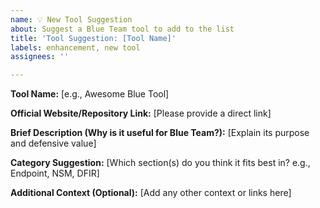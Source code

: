 ```yaml
---
name: 💡 New Tool Suggestion
about: Suggest a Blue Team tool to add to the list
title: 'Tool Suggestion: [Tool Name]'
labels: enhancement, new tool
assignees: ''

---
```


**Tool Name:** [e.g., Awesome Blue Tool]

**Official Website/Repository Link:**
[Please provide a direct link]

**Brief Description (Why is it useful for Blue Team?):**
[Explain its purpose and defensive value]

**Category Suggestion:**
[Which section(s) do you think it fits best in? e.g., Endpoint, NSM, DFIR]

**Additional Context (Optional):**
[Add any other context or links here]